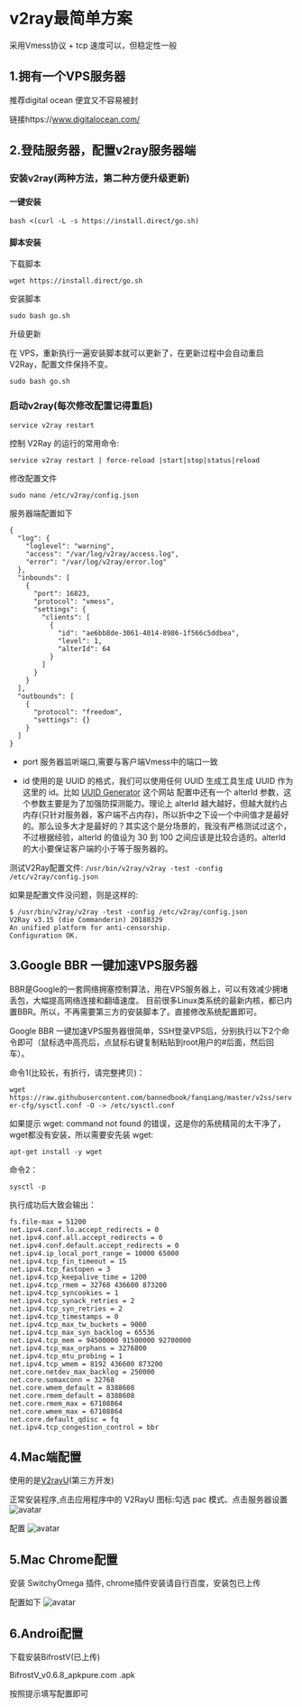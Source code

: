 # v2ray最简单方案

采用Vmess协议 + tcp 速度可以，但稳定性一般

## 1.拥有一个VPS服务器
推荐digital ocean 便宜又不容易被封

链接https://www.digitalocean.com/

## 2.登陆服务器，配置v2ray服务器端
### 安装v2ray(两种方法，第二种方便升级更新)
#### 一键安装

`bash <(curl -L -s https://install.direct/go.sh)`

#### 脚本安装
下载脚本

`wget https://install.direct/go.sh`

安装脚本

`sudo bash go.sh`

升级更新

在 VPS，重新执行一遍安装脚本就可以更新了，在更新过程中会自动重启 V2Ray，配置文件保持不变。

`sudo bash go.sh`

### 启动v2ray(每次修改配置记得重启)
`service v2ray restart`

控制 V2Ray 的运行的常用命令:

`service v2ray restart | force-reload |start|stop|status|reload`

修改配置文件

`sudo nano /etc/v2ray/config.json`

服务器端配置如下
```
{
  "log": {
    "loglevel": "warning",
    "access": "/var/log/v2ray/access.log",
    "error": "/var/log/v2ray/error.log"
  },
  "inbounds": [
    {
      "port": 16823,
      "protocol": "vmess",    
      "settings": {
        "clients": [
          {
            "id": "ae6bb8de-3061-4014-8986-1f566c5ddbea", 
            "level": 1,
            "alterId": 64
          }
        ]
      }
    }
  ],
  "outbounds": [
    {
      "protocol": "freedom",
      "settings": {}
    }
  ]
}
```
* port 服务器监听端口,需要与客户端Vmess中的端口一致

* id 使用的是 UUID 的格式，我们可以使用任何 UUID 生成工具生成 UUID 作为这里的 id。比如 [UUID Generator](https://www.uuidgenerator.net/) 这个网站
配置中还有一个 alterId 参数，这个参数主要是为了加强防探测能力。理论上 alterId 越大越好，但越大就约占内存(只针对服务器，客户端不占内存)，所以折中之下设一个中间值才是最好的。那么设多大才是最好的？其实这个是分场景的，我没有严格测试过这个，不过根据经验，alterId 的值设为 30 到 100 之间应该是比较合适的。alterId 的大小要保证客户端的小于等于服务器的。

测试V2Ray配置文件:
`/usr/bin/v2ray/v2ray -test -config /etc/v2ray/config.json`

如果是配置文件没问题，则是这样的:
```
$ /usr/bin/v2ray/v2ray -test -config /etc/v2ray/config.json
V2Ray v3.15 (die Commanderin) 20180329
An unified platform for anti-censorship.
Configuration OK.
```

## 3.Google BBR 一键加速VPS服务器

BBR是Google的一套网络拥塞控制算法，用在VPS服务器上，可以有效减少拥堵丢包，大幅提高网络连接和翻墙速度。
目前很多Linux类系统的最新内核，都已内置BBR。所以，不再需要第三方的安装脚本了。直接修改系统配置即可。

Google BBR 一键加速VPS服务器很简单，SSH登录VPS后，分别执行以下2个命令即可（鼠标选中高亮后，点鼠标右键复制粘贴到root用户的#后面，然后回车）。

命令1(比较长，有折行，请完整拷贝)：

`wget https://raw.githubusercontent.com/bannedbook/fanqiang/master/v2ss/server-cfg/sysctl.conf -O -> /etc/sysctl.conf`

如果提示 wget: command not found 的错误，这是你的系统精简的太干净了，wget都没有安装，所以需要安先装 wget:

`apt-get install -y wget`

命令2：

`sysctl -p`

执行成功后大致会输出：
```
fs.file-max = 51200
net.ipv4.conf.lo.accept_redirects = 0
net.ipv4.conf.all.accept_redirects = 0
net.ipv4.conf.default.accept_redirects = 0
net.ipv4.ip_local_port_range = 10000 65000
net.ipv4.tcp_fin_timeout = 15
net.ipv4.tcp_fastopen = 3
net.ipv4.tcp_keepalive_time = 1200
net.ipv4.tcp_rmem = 32768 436600 873200
net.ipv4.tcp_syncookies = 1
net.ipv4.tcp_synack_retries = 2
net.ipv4.tcp_syn_retries = 2
net.ipv4.tcp_timestamps = 0
net.ipv4.tcp_max_tw_buckets = 9000
net.ipv4.tcp_max_syn_backlog = 65536
net.ipv4.tcp_mem = 94500000 91500000 92700000
net.ipv4.tcp_max_orphans = 3276800
net.ipv4.tcp_mtu_probing = 1
net.ipv4.tcp_wmem = 8192 436600 873200
net.core.netdev_max_backlog = 250000
net.core.somaxconn = 32768
net.core.wmem_default = 8388608
net.core.rmem_default = 8388608
net.core.rmem_max = 67108864
net.core.wmem_max = 67108864
net.core.default_qdisc = fq
net.ipv4.tcp_congestion_control = bbr
```

## 4.Mac端配置
使用的是[V2rayU](https://github.com/yanue/V2rayU/releases)(第三方开发)

正常安装程序,点击应用程序中的 V2RayU 图标:勾选 pac 模式、点击服务器设置
![avatar](./img/v2rayU.png)

配置
![avatar](./img/v2rayU+vmess+tcp.jpg)

## 5.Mac Chrome配置
安装 SwitchyOmega 插件, chrome插件安装请自行百度，安装包已上传

配置如下
![avatar](./img/SwitchyOmega.jpg)

## 6.Androi配置
下载安装BifrostV(已上传)

BifrostV_v0.6.8_apkpure.com .apk

按照提示填写配置即可
